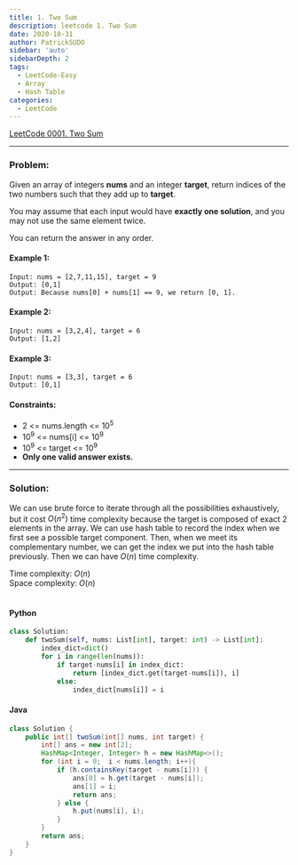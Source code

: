 ```yaml
---
title: 1. Two Sum
description: leetcode 1. Two Sum
date: 2020-10-31
author: PatrickSUDO
sidebar: 'auto'
sidebarDepth: 2
tags: 
  - LeetCode-Easy
  - Array
  - Hash Table
categories:
  - LeetCode
---
```

[LeetCode 0001. Two Sum](https://leetcode.com/problems/two-sum/)

---
### Problem: <br/>

Given an array of integers **nums** and an integer **target**, return indices of the two numbers such that they add up to **target**.

You may assume that each input would have **exactly one solution**, and you may not use the same element twice.

You can return the answer in any order.

#### Example 1:

    Input: nums = [2,7,11,15], target = 9
    Output: [0,1]
    Output: Because nums[0] + nums[1] == 9, we return [0, 1].

#### Example 2:

    Input: nums = [3,2,4], target = 6
    Output: [1,2]

#### Example 3:

    Input: nums = [3,3], target = 6
    Output: [0,1]


#### Constraints:

- 2 <= nums.length <= 10<sup>5</sup>
- 10<sup>9</sup> <= nums[i] <= 10<sup>9</sup>
- 10<sup>9</sup> <= target <= 10<sup>9</sup>
- <strong>Only one valid answer exists.</strong>

---
### Solution: <br/>
We can use brute force to iterate through all the possibilities exhaustively, but it cost $O(n^2)$ time complexity because the target is composed of exact 2 elements in the array. We can use hash table to record the index when we first see a possible target component. Then, when we meet its complementary number, we can get the index we put into the hash table previously. Then we can have $O(n)$ time complexity.


Time complexity: $O(n)$</br>
Space complexity: $O(n)$ 
</br>
</br>

#### Python
```python
class Solution:
    def twoSum(self, nums: List[int], target: int) -> List[int]:
        index_dict=dict()
        for i in range(len(nums)):
            if target-nums[i] in index_dict:
                return [index_dict.get(target-nums[i]), i]
            else:
                index_dict[nums[i]] = i
```

#### Java
```java
class Solution {
    public int[] twoSum(int[] nums, int target) {
        int[] ans = new int[2];
        HashMap<Integer, Integer> h = new HashMap<>();
        for (int i = 0;  i < nums.length; i++){
            if (h.containsKey(target - nums[i])) {
                ans[0] = h.get(target - nums[i]);
                ans[1] = i;
                return ans;
            } else {
                h.put(nums[i], i);
            }
        }
        return ans;
    }
}
```
<Disqus shortname="patricksudo" />